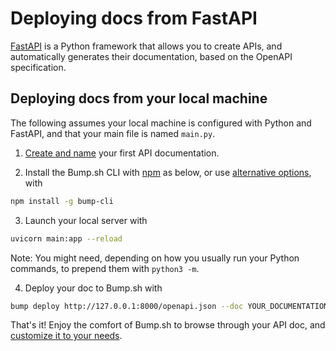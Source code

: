 # Deploying docs from FastAPI

[FastAPI](https://fastapi.tiangolo.com/) is a Python framework that allows you to create APIs, and automatically generates their documentation, based on the OpenAPI specification.

## Deploying docs from your local machine

The following assumes your local machine is configured with Python and FastAPI, and that your main file is named `main.py`.

1. [Create and name](https://bump.sh/docs/new?utm_source=bump&utm_medium=content_hub&utm_campaign=getting_started) your first API documentation.

2. Install the Bump.sh CLI with [npm](https://docs.npmjs.com/cli/v9/configuring-npm/install?v=true) as below, or use [alternative options](../bump-cli.md), with

```bash
npm install -g bump-cli
```

3. Launch your local server with 

```bash
uvicorn main:app --reload
```

Note: You might need, depending on how you usually run your Python commands, to prepend them with `python3 -m`.

4. Deploy your doc to Bump.sh with

```bash
bump deploy http://127.0.0.1:8000/openapi.json --doc YOUR_DOCUMENTATION_SLUG --token YOUR_TOKEN
```

That's it! Enjoy the comfort of Bump.sh to browse through your API doc, and [customize it to your needs](/index.md//#customization-options).
